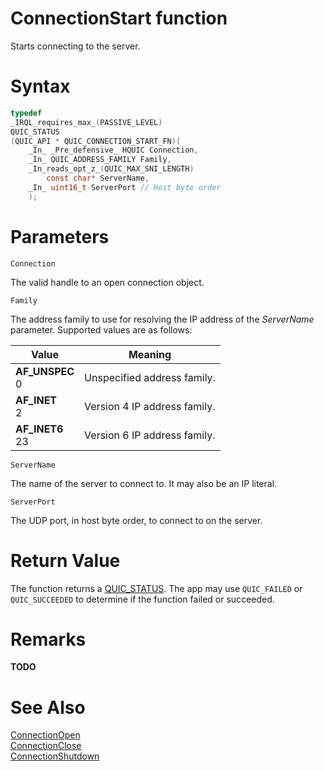 ConnectionStart function
======

Starts connecting to the server.

# Syntax

```C
typedef
_IRQL_requires_max_(PASSIVE_LEVEL)
QUIC_STATUS
(QUIC_API * QUIC_CONNECTION_START_FN)(
    _In_ _Pre_defensive_ HQUIC Connection,
    _In_ QUIC_ADDRESS_FAMILY Family,
    _In_reads_opt_z_(QUIC_MAX_SNI_LENGTH)
        const char* ServerName,
    _In_ uint16_t ServerPort // Host byte order
    );
```

# Parameters

`Connection`

The valid handle to an open connection object.

`Family`

The address family to use for resolving the IP address of the *ServerName* parameter. Supported values are as follows:

Value | Meaning
--- | ---
**AF_UNSPEC**<br>0 | Unspecified address family.
**AF_INET**<br>2 | Version 4 IP address family.
**AF_INET6**<br>23 | Version 6 IP address family.

`ServerName`

The name of the server to connect to. It may also be an IP literal.

`ServerPort`

The UDP port, in host byte order, to connect to on the server.

# Return Value

The function returns a [QUIC_STATUS](QUIC_STATUS.md). The app may use `QUIC_FAILED` or `QUIC_SUCCEEDED` to determine if the function failed or succeeded.

# Remarks

**TODO**

# See Also

[ConnectionOpen](ConnectionStart.md)<br>
[ConnectionClose](ConnectionClose.md)<br>
[ConnectionShutdown](ConnectionShutdown.md)<br>

